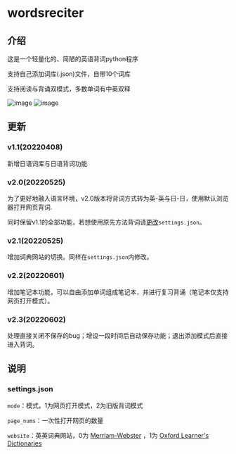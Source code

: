 # wordsreciter
## 介绍
这是一个轻量化的、简陋的英语背词python程序

支持自己添加词库(.json)文件，自带10个词库

支持阅读与背诵双模式，多数单词有中英双释

![image](https://user-images.githubusercontent.com/88281489/160550019-4aa8b438-81a0-4a6c-9b7b-a426e3112adc.png)
![image](https://user-images.githubusercontent.com/88281489/160550106-234ec3d7-df53-4b71-acfc-8b05ef729cf0.png)  
## 更新
### v1.1(20220408)
新增日语词库与日语背词功能
### v2.0(20220525)
为了更好地融入语言环境，v2.0版本将背词方式转为英-英与日-日，使用默认浏览器打开网页背词.

同时保留v1.1的全部功能，若想使用原先方法背词请[更改](#settingsjson)`settings.json`。

### v2.1(20220525)
增加词典网站的切换。同样在`settings.json`内修改。
### v2.2(20220601)
增加笔记本功能，可以自由添加单词组成笔记本，并进行复习背诵（笔记本仅支持网页打开模式）。
### v2.3(20220602)
处理直接关闭不保存的bug；增设一段时间后自动保存功能；退出添加模式后直接进入背词。
## 说明
### settings.json
`mode`：模式，1为网页打开模式，2为旧版背词模式

`page_nums`：一次性打开网页的数量


`website`：英英词典网站，0为 [Merriam-Webster](https://www.merriam-webster.com/) ，1为 [Oxford Learner's Dictionaries](https://www.oxfordlearnersdictionaries.com/)